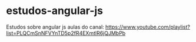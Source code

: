 # estudos-angular-js
Estudos sobre angular js aulas do canal: https://www.youtube.com/playlist?list=PLQCmSnNFVYnTD5p2fR4EXmtlR6jQJMbPb
